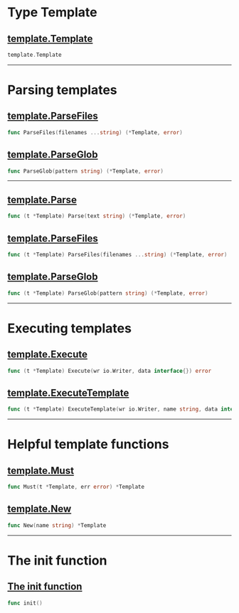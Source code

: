 # Type Template

## [template.Template](https://godoc.org/text/template#Template)

``` Go
template.Template
```

***

# Parsing templates

## [template.ParseFiles](https://godoc.org/text/template#ParseFiles)

``` Go
func ParseFiles(filenames ...string) (*Template, error)
```

## [template.ParseGlob](https://godoc.org/text/template#ParseGlob)

``` Go
func ParseGlob(pattern string) (*Template, error)
```

***

## [template.Parse](https://godoc.org/text/template#Template.Parse)

``` Go
func (t *Template) Parse(text string) (*Template, error)
```

## [template.ParseFiles](https://godoc.org/text/template#Template.ParseFiles)

``` Go
func (t *Template) ParseFiles(filenames ...string) (*Template, error)
```

## [template.ParseGlob](https://godoc.org/text/template#Template.ParseGlob)

``` Go
func (t *Template) ParseGlob(pattern string) (*Template, error)
```

***

# Executing templates

## [template.Execute](https://godoc.org/text/template#Template.Execute)

``` Go
func (t *Template) Execute(wr io.Writer, data interface{}) error
```

## [template.ExecuteTemplate](https://godoc.org/text/template#Template.ExecuteTemplate)

``` Go
func (t *Template) ExecuteTemplate(wr io.Writer, name string, data interface{}) error
```

***

# Helpful template functions

## [template.Must](https://godoc.org/text/template#Must)

``` Go
func Must(t *Template, err error) *Template
```

## [template.New](https://godoc.org/text/template#New)

``` Go
func New(name string) *Template
```

***

# The init function

## [The init function](https://golang.org/doc/effective_go.html#init)

``` Go
func init()
```
